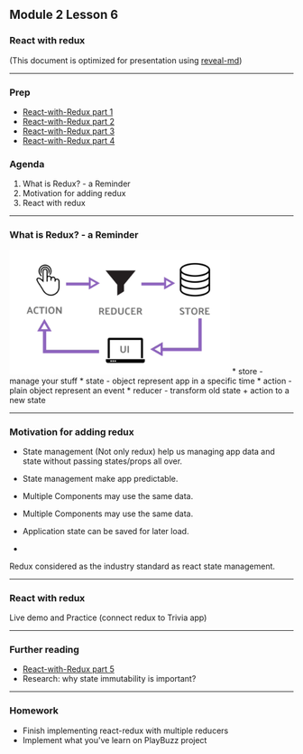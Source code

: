 ## Module 2 Lesson 6
### React with redux
(This document is optimized for presentation using [reveal-md](https://github.com/webpro/reveal-md))

---

### Prep
* [React-with-Redux part 1](https://www.youtube.com/watch?v=eT7Pk7rOb2c)
* [React-with-Redux part 2](https://www.youtube.com/watch?v=86q4LyE8h3E)
* [React-with-Redux part 3](https://www.youtube.com/watch?v=V-WtkWvJyK4)
* [React-with-Redux part 4](https://www.youtube.com/watch?v=V-WtkWvJyK4)

### Agenda
1. What is Redux? - a Reminder
2. Motivation for adding redux
3. React with redux

---
### What is Redux? - a Reminder

<img src="./assets/redux.png" height="220px">
* store - manage your stuff
* state - object represent app in a specific time
* action - plain object represent an event
* reducer - transform old state + action to a new state

---
### Motivation for adding redux

* State management (Not only redux) help us managing app data 
and state without passing states/props all over.
<!-- .element: class="fragment" -->

* State management make app predictable.
<!-- .element: class="fragment" -->

* Multiple Components may use the same data.
<!-- .element: class="fragment" -->

* Multiple Components may use the same data.
<!-- .element: class="fragment" -->

* Application state can be saved for later load.
<!-- .element: class="fragment" -->

* <!-- .element: class="fragment" -->
Redux considered as the industry standard as react state management.

---

### React with redux
Live demo and Practice
(connect redux to Trivia app)

---

### Further reading
* [React-with-Redux part 5](https://www.youtube.com/watch?v=xBYKraiCHVA)
* Research: why state immutability is important?

---

### Homework
* Finish implementing react-redux with multiple reducers
* Implement what you've learn on PlayBuzz project